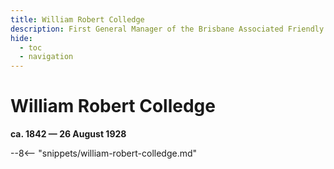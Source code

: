 ```yaml
---
title: William Robert Colledge
description: First General Manager of the Brisbane Associated Friendly Societies Dispensary in 1885
hide:
  - toc
  - navigation 
---
```


# William Robert Colledge

**ca. 1842 — 26 August 1928**

--8<-- "snippets/william-robert-colledge.md"
